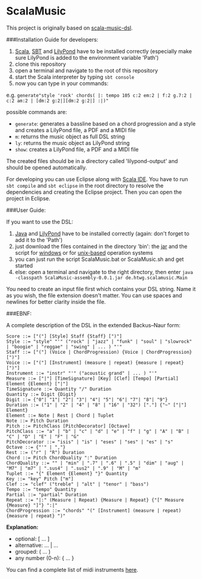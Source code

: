 # ScalaMusic

This project is originally based on [scala-music-dsl](https://github.com/RadicalCadence/scala-music-dsl).

###Installation Guide for developers:

1. [Scala](http://www.scala-lang.org/), [SBT](http://www.scala-sbt.org/) and [LilyPond](http://www.lilypond.org/index.html) have to be installed correctly (especially make sure LilyPond is added to the environment variable 'Path')
2. clone this repository
3. open a terminal and navigate to the root of this repository
4. start the Scala interpreter by typing `sbt console`
5. now you can type in your commands:

e.g. `generate"style 'rock' chords( |: tempo 105 c:2 em:2 | f:2 g.7:2 | c:2 am:2 | [dm:2 g:2|][dm:2 g:2|] :|)"`

possible commands are:
* `generate`: generates a bassline based on a chord progression and a style and creates a LilyPond file, a PDF and a MIDI file
* `m`:        returns the music object as full DSL string
* `ly`:       returns the music object as LilyPond string
* `show`:     creates a LilyPond file, a PDF and a MIDI file

The created files should be in a directory called 'lilypond-output' and should be opened automatically.

For developing you can use Eclipse along with [Scala IDE](http://scala-ide.org/).
You have to run `sbt compile` and `sbt eclipse` in the root directory to resolve the dependencies and creating the Eclipse project. Then you can open the project in Eclipse.

###User Guide:

If you want to use the DSL:

1. [Java](https://java.com/de/download/) and [LilyPond](http://www.lilypond.org/index.html) have to be installed correctly (again: don't forget to add it to the 'Path')
2. just download the files contained in the directory 'bin':
the [jar](https://github.com/Hettwein/ScalaMusic/raw/master/bin/ScalaMusic-assembly-0.0.1.jar) and the script for [windows](https://raw.githubusercontent.com/Hettwein/ScalaMusic/master/bin/ScalaMusic.bat) or for [unix-based](https://raw.githubusercontent.com/Hettwein/ScalaMusic/master/bin/ScalaMusic.sh) operation systems
3. you can just run the script ScalaMusic.bat or ScalaMusic.sh and get started
4. else: open a terminal and navigate to the right directory, then enter `java -classpath ScalaMusic-assembly-0.0.1.jar de.htwg.scalamusic.Main`

You need to create an input file first which contains your DSL string. Name it as you wish, the file extension doesn't matter.
You can use spaces and newlines for better clarity inside the file.



###EBNF:

A complete description of the DSL in the extended Backus–Naur form:

```
Score ::= ["("] [Style] Staff {Staff} [")"]
Style ::= "style" "'" ("rock" | "jazz" | "funk" | "soul" | "slowrock" | "boogie" | "reggae" | "swing" | ... ) "'"
Staff ::= ["("] (Voice | ChordProgression) {Voice | ChordProgression} [")"]
Voice ::= ["("] [Instrument] (measure | repeat) {measure | repeat} [")"]
Instrument ::= "instr" "'" ("acoustic grand" | ... ) "'"
Measure ::= ["|"] [TimeSignature] [Key] [Clef] [Tempo] [Partial] Element {Element} ["|"]
TimeSignature ::= Quantity "/" Duration
Quantity ::= Digit {Digit}
Digit ::= {"0"| "1"| "2"| "3"| "4"| "5"| "6"| "7"| "8"| "9"}
Duration ::= ("1" | "2" | "4" | "8" | "16" | "32") ["."] {"~" ["|"] Element}
Element ::= Note | Rest | Chord | Tuplet
Note ::= Pitch Duration
Pitch ::= PitchClass [PitchDecorator] [Octave]
PitchClass ::= "a" | "b" | "c" | "d" | "e" | "f" | "g" | "A" | "B" | "C" | "D" | "E" | "F" | "G"
PitchDecorator ::= "isis" | "is" | "eses" | "ses" | "es" | "s"
Octave ::= {"'" | ","}
Rest ::= ("r" | "R") Duration
Chord ::= Pitch ChordQuality ":" Duration
ChordQuality ::= "" | "min" | ".7" | ".6" | ".5" | "dim" | "aug" | "M7" | "m7" | ".sus4" | ".sus2" | ".9" | "M" | "m"
Tuplet ::= "{" Element {Element} "}" Quantity
Key ::= "key" Pitch ["m"]
Clef ::= "clef" ("treble" | "alt" | "tenor" | "bass")
Tempo ::= "tempo" Quantity
Partial ::= "partial" Duration
Repeat ::= "|:" (Measure | Repeat) {Measure | Repeat} {"[" Measure {Measure} "]"} ":|"
ChordProgression ::= "chords" "(" [Instrument] (measure | repeat) {measure | repeat} ")"
```


**Explanation:**

* optional: [ ... ]
* alternative: ... | ...
* grouped: ( ... )
* any number (0-n): { ... }

You can find a complete list of midi instruments [here](http://lilypond.org/doc/v2.18/Documentation/notation/midi-instruments).
